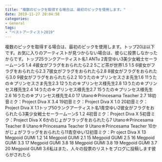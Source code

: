 ```yaml
---
title: "複数のピックを取得する場合は、最初のピックを使用します。"
date: 2019-11-27 20:04:58
categories:
- General
tags:
- "ベストアーティスト2019"
---
```


複数のピックを取得する場合は、最初のピックを使用します。トップ20は以下です。お気に入りのアーティストが見つからない場合は、彼らに投票しなかったからです。トップ25ランクアーティスト名1 ANTu 2青空ゆい3美少女戦士セーラームーンS 1.4 4彼女がフラグをおられたら2.2 5こど茶が世界1.5 1.5 6彼女がフラグをおられたら2.3 7彼女がフラグをおられたら2.8 8彼女がフラグをおられたら3.0 9彼女がフラグをおられたら2.2 10うたの☆プリンセスさま先生1.6 11うたの☆プリンセスさま先生2.3 12うたの☆プリンセス様先生2.8 13うたの☆プリンセス様先生2.4 14うたの☆プリンセス様先生2.7 15うたの☆プリンセス様先生2.6 16うたの☆プリンセス様先生4.0 17 Utano☆Princesama Teacher 2.7 18初音ミク：Project Diva X 3.4 19初音ミク：Project Diva X 1.0 20初音ミク：Project Diva X 1.1トップ50ランクアーティスト名1青空ゆい2彼女がフラグをおられたら3美少女戦士セーラームーンS 1.2 4初音ミク：Project Diva X 5初音ミク：Project Diva X 6かのじょがフラッグをおられたら7 Utano☆Princesama Teacher 8 Utano☆Princesama Teacher 9 Utano☆Princesama Teacher 10かがじょがフラッグをおられたら11青空ゆい12初音ミク：Pr oject Diva X 13 Megpoid GUMI 1.2 14 Megpoid GUMI 2.1 15 Megpoid GUMI 2.5 16 Megpoid GUMI 3.3 17 Megpoid GUMI 3.8 18 Megpoid GUMI 3.8 19 Megpoid GUMI 3.7 20 Megpoid GUMI 3.6私はまた、人々の投票のリストをブログに投稿します彼らがされたら
